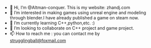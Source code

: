 - 👋 Hi, I’m @Altman-conquer. This is my website: zhandj.com
- 👀 I’m interested in making games using unreal engine and modeling through blender.I have already published a game on steam now.
- 🌱 I’m currently learning C++,python,etc. :)
- 💞️ I’m looking to collaborate on C++ project and game project.
- 📫 How to reach me :  you can contact me by strugglingball@foxmail.com
<!---
Altman-conquer/Altman-conquer is a ✨ special ✨ repository because its `README.md` (this file) appears on your GitHub profile.
You can click the Preview link to take a look at your changes.
--->
